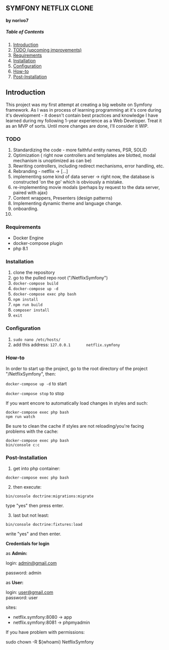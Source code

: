 ## **SYMFONY NETFLIX CLONE**
**by norivo7**

##### Table of Contents
1. [Introduction](#introduction)  
2. [TODO (upcoming improvements)](#TODO)  
3. [Requirements](#Requirements)
4. [Installation](#Installation)
5. [Configuration](#Configuration)
6. [How-to](#How-to)
7. [Post-Installation](#Post-Installation)

## Introduction

This project was my first attempt at creating a big website on Symfony framework.
As I was in process of learning programming at it's core during it's development - 
it doesn't contain best practices and knowledge I have learned during my following 1-year experience
as a Web Developer. 
Treat it as an MVP of sorts. Until more changes are done, I'll consider it WIP.

### TODO
1. Standardizing the code - more faithful entity names, PSR, SOLID
2. Optimization ( right now controllers and templates are blotted, modal mechanism is unoptimized as can be)
3. Rewriting controllers, including redirect mechanisms, error handling, etc.
4. Rebranding - netflix -> [...]
5. implementing some kind of data server -> right now, the database is constructed 'on the go' which is obviously a mistake.
6. re-implementing movie modals (perhaps by request to the data server, paired with ajax)
7. Content wrappers, Presenters (design patterns)
8. Implementing dynamic theme and language change.
9. onboarding.
10. 

### Requirements
- Docker Engine
- docker-compose plugin
- php 8.1

### Installation

1. clone the repository
2. go to the pulled repo root ("/NetflixSymfony")
3. ``docker-compose build``
4. ``docker-compose up -d``
5. ``docker-compose exec php bash``
6. ``npm install``
7. ``npm run build``
8. ``composer install``
9. ``exit``

### Configuration
1. ``sudo nano /etc/hosts/``
2. add this address:
   ``127.0.0.1       netflix.symfony``


### How-to
In order to start up the project, 
go to the root directory of the project "/NetflixSymfony", then:

```docker-compose up -d```  to start

```docker-compose stop```  to stop


If you want encore to automatically load changes in styles and such:

```
docker-compose exec php bash
npm run watch    
```

Be sure to clean the cache if styles are not reloading/you're facing problems with the cache:

```
docker-compose exec php bash
bin/console c:c
```

### Post-Installation

1. get into php container:

```docker-compose exec php bash```

2. then execute:

```bin/console doctrine:migrations:migrate```

type "yes" then press enter.

3. last but not least:

```bin/console doctrine:fixtures:load```

write "yes" and then enter.

**Credentials for login**

as **Admin:**

login: admin@gmail.com

password: admin

as **User:**

login: user@gmail.com   
password: user

sites:

- netflix.symfony:8080 -> app
- netflix.symfony:8081 -> phpmyadmin

If you have problem with permissions:

sudo chown -R $(whoami) NetflixSymfony